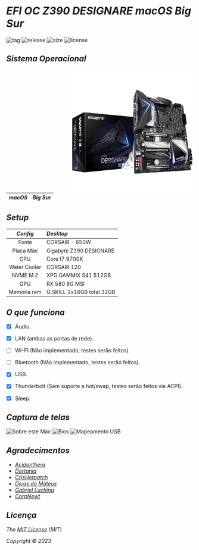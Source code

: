 # *EFI OC Z390 DESIGNARE macOS Big Sur*



![tag](https://img.shields.io/github/v/release/Gilberto-Mascena/Z390-DESIGNARE?include_prereleases)
![release](https://img.shields.io/github/release-date/Gilberto-Mascena/Z390-DESIGNARE)
![size](https://img.shields.io/github/repo-size/Gilberto-Mascena/Z390-DESIGNARE)
![license](https://img.shields.io/github/license/Gilberto-Mascena/Z390-DESIGNARE)

## *Sistema Operacional*

<img align="right" src="./Imagens/Z390-DESIGNARE.png" alt="Z390 M GAMING" width="330">

*macOS* | *Big Sur*
:---:|:---


## *Setup*

*Config* | *Desktop*
:---:|:---
Fonte | CORSAIR - 650W
Placa Mãe | Gigabyte Z390 DESIGNARE
CPU | Core I7 9700K
Water Cooler | CORSAIR 120
NVME M.2 | XPG GAMMIX S41 512GB 
GPU | RX 580 8G MSI
Memória ram | G.SKILL 2x16GB total 32GB



## *O que funciona*

- [x] Áudio.
- [x] LAN (ambas as portas de rede).
- [ ] WI-FI (Não implementado, testes serão feitos).
- [ ] Bluetooth (Não implementado, testes serão feitos).
- [x] USB.
- [x] Thunderbolt (Sem suporte a hot/swap, testes serão feitos via ACPI).
- [x] Sleep.


## *Captura de telas*

![Sobre este Mac](https://user-images.githubusercontent.com/103699861/224518072-d115c920-6d60-47d0-9b29-0546f30a0c4a.jpeg)
![Bios](https://user-images.githubusercontent.com/103699861/224518058-c112eb26-b68c-4b72-b694-e1a4b0f1d8b4.jpeg)
![Mapeamento USB](https://user-images.githubusercontent.com/103699861/224518064-0c7ed570-1ea8-41be-a673-440d6243ebc2.jpeg)


## *Agradecimentos*

- [*Acidanthera*](https://github.com/acidanthera)
- [*Dortania*](https://dortania.github.io/OpenCore-Install-Guide/config.plist/coffee-lake.html#starting-point)
- [*CrisHotpatch*](https://t.me/crishotpatch)
- [*Dicas do Mateus*](https://www.youtube.com/c/DicasdoMateus)
- [*Gabriel Luchina*](https://www.youtube.com/c/gabrielluchina)
- [*CorpNewt*](https://github.com/corpnewt)

## *Licença* 

*The* [*MIT License*](https://github.com/Gilberto-Mascena/Hack-Studio/blob/main/LICENSE.md) (*MIT*)

*Copyright :copyright: 2023* 